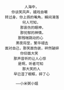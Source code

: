 
                       人海中，
                 你谈笑风声，嬉戏自嘲
              转过身，你上扬的嘴角，瞬间滑落
                      何人可知，
                     那哀伤的眼神，
                     那忧郁的神情，
                    那残喘跳动的心
                   黑夜将至，繁华褪去
              面对自己，那笑面伪装，砰然破碎
                     你仰面大笑
                  那声音听的让人心惊
                    是啊，听者可知
                      那大笑的人
                  早已湿了眼眶，碎了心
                   
                   ——小米粥小姐
